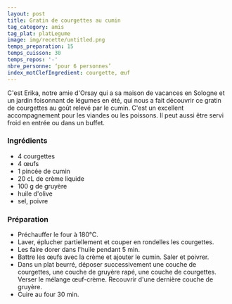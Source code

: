 ```yaml
---
layout: post
title: Gratin de courgettes au cumin
tag_category: amis
tag_plat: platLegume
image: img/recette/untitled.png
temps_preparation: 15
temps_cuisson: 30
temps_repos: '-'
nbre_personne: ‘pour 6 personnes’
index_motClefIngredient: courgette, œuf
---
```

C'est Erika, notre amie d'Orsay qui a sa maison de vacances en Sologne et un jardin foisonnant de légumes en été, qui nous a fait découvrir ce gratin de courgettes au goût relevé par le cumin. C'est un excellent accompagnement pour les viandes ou les poissons. Il peut aussi être servi froid en entrée ou dans un buffet.

### Ingrédients
* 4 courgettes
* 4 œufs
* 1 pincée de cumin
* 20 cL de crème liquide
* 100 g de gruyère
* huile d'olive
* sel, poivre

### Préparation
* Préchauffer le four à 180°C.
* Laver, éplucher partiellement et couper en rondelles les courgettes.
* Les faire dorer dans l'huile pendant 5 min.
* Battre les œufs avec la crème et ajouter le cumin. Saler et poivrer.
* Dans un plat beurré, déposer successivement une couche de courgettes, une couche de gruyère rapé, une couche de courgettes. Verser le mélange œuf-crème. Recouvrir d'une dernière couche de gruyère.
* Cuire au four 30 min.
